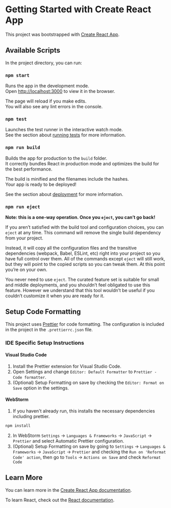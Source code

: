 # Getting Started with Create React App

This project was bootstrapped with [Create React App](https://github.com/facebook/create-react-app).

## Available Scripts

In the project directory, you can run:

### `npm start`

Runs the app in the development mode.\
Open [http://localhost:3000](http://localhost:3000) to view it in the browser.

The page will reload if you make edits.\
You will also see any lint errors in the console.

### `npm test`

Launches the test runner in the interactive watch mode.\
See the section about [running tests](https://facebook.github.io/create-react-app/docs/running-tests) for more
information.

### `npm run build`

Builds the app for production to the `build` folder.\
It correctly bundles React in production mode and optimizes the build for the best performance.

The build is minified and the filenames include the hashes.\
Your app is ready to be deployed!

See the section about [deployment](https://facebook.github.io/create-react-app/docs/deployment) for more information.

### `npm run eject`

**Note: this is a one-way operation. Once you `eject`, you can’t go back!**

If you aren’t satisfied with the build tool and configuration choices, you can `eject` at any time. This command will
remove the single build dependency from your project.

Instead, it will copy all the configuration files and the transitive dependencies (webpack, Babel, ESLint, etc) right
into your project so you have full control over them. All of the commands except `eject` will still work, but they will
point to the copied scripts so you can tweak them. At this point you’re on your own.

You never need to use `eject`. The curated feature set is suitable for small and middle deployments, and you
shouldn’t feel obligated to use this feature. However we understand that this tool wouldn’t be useful if you couldn’t
customize it when you are ready for it.

## Setup Code Formatting

This project uses [Prettier](https://prettier.io/docs/en/) for code formatting. The configuration is included in the
project in
the `.prettierrc.json` file.

### IDE Specific Setup Instructions

#### Visual Studio Code

1. Install the Prettier extension for Visual Studio Code.
2. Open Settings and change `Editor: Default Formatter` to `Prettier - Code formatter`.
3. (Optional) Setup Formatting on save by checking the `Editor: Format on Save` option in the settings.

#### WebStorm

1. If you haven't already run, this installs the necessary dependencies including prettier.

```bash
npm install
```

2. In WebStorm `Settings` -> `Languages & Frameworks` -> `JavaScript` -> `Prettier` and select Automatic Prettier
   configuration.
3. (Optional) Setup Formatting on save by going to `Settings` -> `Languages & Frameworks` -> `JavaScript` ->
   `Prettier` and checking the `Run on 'Reformat Code' action`, then go to `Tools` -> `Actions on Save` and
   check `Reformat Code`

## Learn More

You can learn more in
the [Create React App documentation](https://facebook.github.io/create-react-app/docs/getting-started).

To learn React, check out the [React documentation](https://reactjs.org/).
